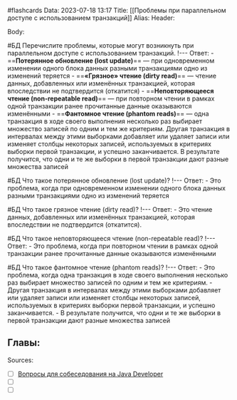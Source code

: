 #flashcards
Data: 2023-07-18 13:17
Title: [[Проблемы при параллельном доступе с использованием транзакций]]
Alias:
Header:




Body:


#БД 
Перечислите проблемы, которые могут возникнуть при параллельном доступе с использованием транзакций.
!---
Ответ:
	- ==**Потерянное обновление (lost update)**== — при одновременном изменении одного блока данных разными транзакциями одно из изменений теряется
	- ==**«Грязное» чтение (dirty read)**== — чтение данных, добавленных или изменённых транзакцией, которая впоследствии не подтвердится (откатится)
	- ==**Неповторяющееся чтение (non-repeatable read)**== — при повторном чтении в рамках одной транзакции ранее прочитанные данные оказываются изменёнными
	- ==**Фантомное чтение (phantom reads)**== — одна транзакция в ходе своего выполнения несколько раз выбирает множество записей по одним и тем же критериям. Другая транзакция в интервалах между этими выборками добавляет или удаляет записи или изменяет столбцы некоторых записей, используемых в критериях выборки первой транзакции, и успешно заканчивается. В результате получится, что одни и те же выборки в первой транзакции дают разные множества записей
<!--SR:!2023-10-27,1,150-->



#БД 
Что такое потерянное обновление (lost update)?
!---
Ответ:
	- Это проблема, когда при одновременном изменении одного блока данных разными транзакциями одно из изменений теряется


#БД 
Что такое грязное чтение (dirty read)?
!---
Ответ:
	- Это чтение данных, добавленных или изменённых транзакцией, которая впоследствии не подтвердится (откатится).



#БД 
Что такое неповторяющееся чтение (non-repeatable read)?
!---
Ответ:
	- Это проблема, когда при повторном чтении в рамках одной транзакции ранее прочитанные данные оказываются изменёнными


#БД 
Что такое фантомное чтение (phantom reads)?
!---
Ответ:
	- Это проблема, когда одна транзакция в ходе своего выполнения несколько раз выбирает множество записей по одним и тем же критериям.
	- Другая транзакция в интервалах между этими выборками добавляет или удаляет записи или изменяет столбцы некоторых записей, используемых в критериях выборки первой транзакции, и успешно заканчивается.
	- В результате получится, что одни и те же выборки в первой транзакции дают разные множества записей





Главы:
-


Sources:
- [ ] [Вопросы для собеседования на Java Developer](https://github.com/enhorse/java-interview/blob/master/README.md#%D0%9E%D0%9E%D0%9F)
- [ ] []()
- [ ] []()
